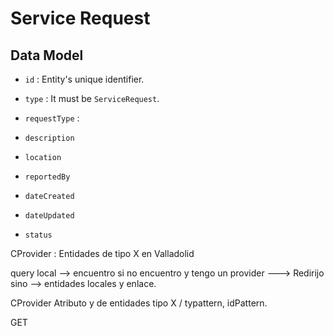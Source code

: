 # Service Request

## Data Model

+ `id` : Entity's unique identifier. 

+ `type` : It must be `ServiceRequest`.

+ `requestType` : 

+ `description`

+ `location`

+ `reportedBy` 

+ `dateCreated`

+ `dateUpdated`

+ `status`


CProvider : Entidades de tipo X en Valladolid

query local --> encuentro
si no encuentro y tengo un provider ---> Redirijo
sino --> entidades locales y enlace.

CProvider Atributo y de entidades tipo X / typattern, idPattern.

GET 

